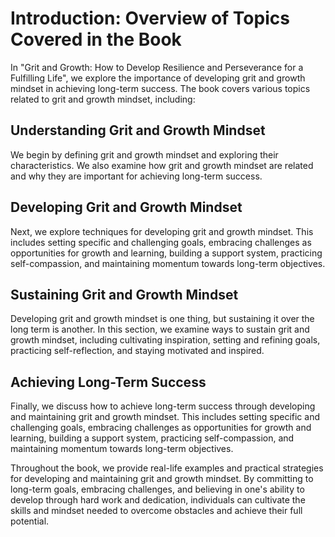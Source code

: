 Introduction: Overview of Topics Covered in the Book
=============================================================

In "Grit and Growth: How to Develop Resilience and Perseverance for a Fulfilling Life", we explore the importance of developing grit and growth mindset in achieving long-term success. The book covers various topics related to grit and growth mindset, including:

Understanding Grit and Growth Mindset
-------------------------------------

We begin by defining grit and growth mindset and exploring their characteristics. We also examine how grit and growth mindset are related and why they are important for achieving long-term success.

Developing Grit and Growth Mindset
----------------------------------

Next, we explore techniques for developing grit and growth mindset. This includes setting specific and challenging goals, embracing challenges as opportunities for growth and learning, building a support system, practicing self-compassion, and maintaining momentum towards long-term objectives.

Sustaining Grit and Growth Mindset
----------------------------------

Developing grit and growth mindset is one thing, but sustaining it over the long term is another. In this section, we examine ways to sustain grit and growth mindset, including cultivating inspiration, setting and refining goals, practicing self-reflection, and staying motivated and inspired.

Achieving Long-Term Success
---------------------------

Finally, we discuss how to achieve long-term success through developing and maintaining grit and growth mindset. This includes setting specific and challenging goals, embracing challenges as opportunities for growth and learning, building a support system, practicing self-compassion, and maintaining momentum towards long-term objectives.

Throughout the book, we provide real-life examples and practical strategies for developing and maintaining grit and growth mindset. By committing to long-term goals, embracing challenges, and believing in one's ability to develop through hard work and dedication, individuals can cultivate the skills and mindset needed to overcome obstacles and achieve their full potential.
